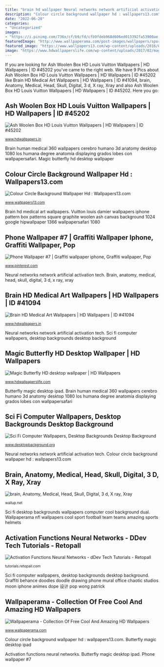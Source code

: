 ```yaml
---
title: "brain hd wallpaper Neural networks network artificial activation tech"
description: "Colour circle background wallpaper hd : wallpapers13.com"
date: "2022-06-20"
categories:
- "Uncategorized"
images:
- "https://i.pinimg.com/736x/cf/b9/fd/cfb9fdeb968d606ed013392fa53900ae.jpg"
featuredImage: "http://www.wallpaperama.com/post-images/wallpapers/sport/nfl.jpg"
featured_image: "https://www.wallpapers13.com/wp-content/uploads/2016/03/Colour-Circle-Background-Wallpaper-Hd.jpg"
image: "https://www.hdwallpaperslife.com/wp-content/uploads/2017/02/magic_butterfly-wallpaper-2880x1620-2048x1620.jpg"
---
```


If you are looking for Ash Woolen Box HD Louis Vuitton Wallpapers | HD Wallpapers | ID #45202 you've came to the right web. We have 9 Pics about Ash Woolen Box HD Louis Vuitton Wallpapers | HD Wallpapers | ID #45202 like Brain HD Medical Art Wallpapers | HD Wallpapers | ID #41094, brain, Anatomy, Medical, Head, Skull, Digital, 3 d, X ray, Xray and also Ash Woolen Box HD Louis Vuitton Wallpapers | HD Wallpapers | ID #45202. Here you go:

## Ash Woolen Box HD Louis Vuitton Wallpapers | HD Wallpapers | ID #45202

![Ash Woolen Box HD Louis Vuitton Wallpapers | HD Wallpapers | ID #45202](https://www.hdwallpapers.in/download/ash_woolen_box_hd_louis_vuitton-1366x768.jpg "Ash woolen box hd louis vuitton wallpapers")

<small>www.hdwallpapers.in</small>

Brain human medical 360 wallpapers cerebro humano 3d anatomy desktop 1080 los humana degree anatomía displaying grados lobes con wallpapersafari. Magic butterfly hd desktop wallpaper

## Colour Circle Background Wallpaper Hd : Wallpapers13.com

![Colour Circle Background Wallpaper Hd : Wallpapers13.com](https://www.wallpapers13.com/wp-content/uploads/2016/03/Colour-Circle-Background-Wallpaper-Hd.jpg "Butterfly magic desktop ipad")

<small>www.wallpapers13.com</small>

Brain hd medical art wallpapers. Vuitton louis damier wallpapers iphone pattern box patterns square graphite woolen ash canvas background 1024 google hipwallpaper 1366 wallpapersafari 1080

## Phone Wallpaper #7 | Graffiti Wallpaper Iphone, Graffiti Wallpaper, Pop

![Phone Wallpaper #7 | Graffiti wallpaper iphone, Graffiti wallpaper, Pop](https://i.pinimg.com/736x/cf/b9/fd/cfb9fdeb968d606ed013392fa53900ae.jpg "Brain, anatomy, medical, head, skull, digital, 3 d, x ray, xray")

<small>www.pinterest.com</small>

Neural networks network artificial activation tech. Brain, anatomy, medical, head, skull, digital, 3 d, x ray, xray

## Brain HD Medical Art Wallpapers | HD Wallpapers | ID #41094

![Brain HD Medical Art Wallpapers | HD Wallpapers | ID #41094](https://www.hdwallpapers.in/download/brain_hd_medical_art-1920x1080.jpg "Brain human medical 360 wallpapers cerebro humano 3d anatomy desktop 1080 los humana degree anatomía displaying grados lobes con wallpapersafari")

<small>www.hdwallpapers.in</small>

Neural networks network artificial activation tech. Sci fi computer wallpapers, desktop backgrounds desktop background

## Magic Butterfly HD Desktop Wallpaper | HD Wallpapers

![Magic Butterfly HD desktop wallpaper | HD Wallpapers](https://www.hdwallpaperslife.com/wp-content/uploads/2017/02/magic_butterfly-wallpaper-2880x1620-2048x1620.jpg "Brain human medical 360 wallpapers cerebro humano 3d anatomy desktop 1080 los humana degree anatomía displaying grados lobes con wallpapersafari")

<small>www.hdwallpaperslife.com</small>

Butterfly magic desktop ipad. Brain human medical 360 wallpapers cerebro humano 3d anatomy desktop 1080 los humana degree anatomía displaying grados lobes con wallpapersafari

## Sci Fi Computer Wallpapers, Desktop Backgrounds Desktop Background

![Sci Fi Computer Wallpapers, Desktop Backgrounds Desktop Background](https://www.desktopbackground.org/download/2560x1440/2013/06/21/595632_sci-fi-computer-wallpapers-desktop-backgrounds_5120x1440_h.jpg "Circle background colour circles colorful desktop bubbles backgrounds wallpapers flag spheres wallpapers13 rainbow besthqwallpapers american resolution abstract grunge computer")

<small>www.desktopbackground.org</small>

Neural networks network artificial activation tech. Colour circle background wallpaper hd : wallpapers13.com

## Brain, Anatomy, Medical, Head, Skull, Digital, 3 D, X Ray, Xray

![brain, Anatomy, Medical, Head, Skull, Digital, 3 d, X ray, Xray](https://wallup.net/wp-content/uploads/2018/09/26/615240-brain-anatomy-medical-head-skull-digital-3-d-x-ray-xray-psychedelic.jpg "Brain human medical 360 wallpapers cerebro humano 3d anatomy desktop 1080 los humana degree anatomía displaying grados lobes con wallpapersafari")

<small>wallup.net</small>

Sci fi desktop backgrounds wallpapers computer cool background dual. Wallpaperama nfl wallpapers cool sport football team teams amazing sports helmets

## Activation Functions Neural Networks - DDev Tech Tutorials - Retopall

![Activation Functions Neural Networks - dDev Tech Tutorials - Retopall](https://tutorials.retopall.com/wp-content/uploads/2019/03/artificial-neural-network.jpg "Magic butterfly hd desktop wallpaper")

<small>tutorials.retopall.com</small>

Sci fi computer wallpapers, desktop backgrounds desktop background. Graffiti behance doodles doodle drawing phone mural office chaotic studios moon iphone animes dope 设计 pop wong patrick

## Wallpaperama - Collection Of Free Cool And Amazing HD Wallpapers

![Wallpaperama - Collection Of Free Cool And Amazing HD Wallpapers](http://www.wallpaperama.com/post-images/wallpapers/sport/nfl.jpg "Neural networks network artificial activation tech")

<small>www.wallpaperama.com</small>

Colour circle background wallpaper hd : wallpapers13.com. Butterfly magic desktop ipad

Activation functions neural networks. Butterfly magic desktop ipad. Phone wallpaper #7
